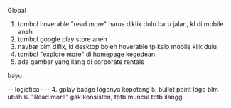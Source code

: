 Global
1. tombol hoverable "read more" harus diklik dulu baru jalan, kl di mobile aneh
2. tombol google play store aneh
3. navbar blm difix, kl desktop boleh hoverable tp kalo mobile klik dulu
4. tombol "explore more" di homepage kegedean
5. ada gambar yang ilang di corporate rentals

bayu

-- logistica ---
4. gplay badge logonya kepotong
5. bullet point logo blm ubah
6. "Read more" gak konsisten, tbtb muncul tbtb ilangg
